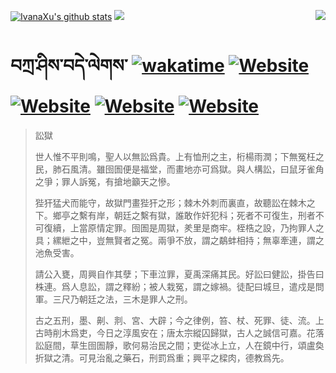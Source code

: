 [![IvanaXu's github stats](https://github-readme-stats.vercel.app/api?username=IvanaXu&theme=codeSTACKr)](https://github.com/anuraghazra/github-readme-stats)
<img align="right" src="https://github-readme-stats.vercel.app/api/top-langs/?username=IvanaXu&langs_count=8&theme=codeSTACKr" />
<img src="https://github-readme-stats.vercel.app/api/wakatime?username=IvanaXu&layout=compact&langs_count=8&theme=codeSTACKr&custom_title=Programming&nbsp;Times&nbsp;(Since&nbsp;Jul.29.2021)&range=all_time" />
# བཀྲ་ཤིས་བདེ་ལེགས་	[![wakatime](https://wakatime.com/badge/user/5043ee4a-e361-4607-9d47-d557f2005d05.svg)](https://wakatime.com/@5043ee4a-e361-4607-9d47-d557f2005d05)	[![Website](https://img.shields.io/website?label=tianchi&up_color=orange&up_message=IvanaXu&url=https%3A%2F%2Fshields.io)](https://tianchi.aliyun.com/home/science/scienceDetail?userId=1095279182618)	[![Website](https://img.shields.io/website?label=yuque&up_color=green&up_message=IvanaXu&url=https%3A%2F%2Fshields.io)](https://www.yuque.com/ivanaxu)	[![Website](https://img.shields.io/website?label=leetcode&up_color=yellow&up_message=IvanaXu&url=https%3A%2F%2Fshields.io)](https://leetcode.cn/u/ivanaxu)	[![Website](https://img.shields.io/website?label=aistudio&up_color=violet&up_message=IvanaXu&url=https%3A%2F%2Fshields.io)](https://aistudio.baidu.com/aistudio/personalcenter/thirdview/979775)
> 訟獄
> 
> 世人惟不平則鳴，聖人以無訟爲貴。上有恤刑之主，桁楊雨潤；下無冤枉之民，肺石風清。雖囹圄便是福堂，而畫地亦可爲獄。與人構訟，曰鼠牙雀角之爭；罪人訴冤，有搶地籲天之慘。
> 
> 狴犴猛犬而能守，故獄門畫狴犴之形；棘木外刺而裏直，故聽訟在棘木之下。鄉亭之繫有岸，朝廷之繫有獄，誰敢作奸犯科；死者不可復生，刑者不可復續，上當原情定罪。囹圄是周獄，羑里是商牢。桎梏之設，乃拘罪人之具；縲紲之中，豈無賢者之冤。兩爭不放，謂之鷸蚌相持；無辜牽連，謂之池魚受害。
> 
> 請公入甕，周興自作其孽；下車泣罪，夏禹深痛其民。好訟曰健訟，掛告曰株連。爲人息訟，謂之釋紛；被人栽冤，謂之嫁禍。徒配曰城旦，遣戍是問軍。三尺乃朝廷之法，三木是罪人之刑。
> 
> 古之五刑，墨、劓、剕、宮、大辟；今之律例，笞、杖、死罪、徒、流。上古時削木爲吏，今日之淳風安在；唐太宗縱囚歸獄，古人之誠信可嘉。花落訟庭間，草生囹圄靜，歌何易治民之間；吏從冰上立，人在鏡中行，頌盧奐折獄之清。可見治亂之藥石，刑罰爲重；興平之樑肉，德教爲先。
>
